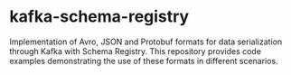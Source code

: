 # kafka-schema-registry
Implementation of Avro, JSON and Protobuf formats for data serialization through Kafka with Schema Registry. This repository provides code examples demonstrating the use of these formats in different scenarios. 
